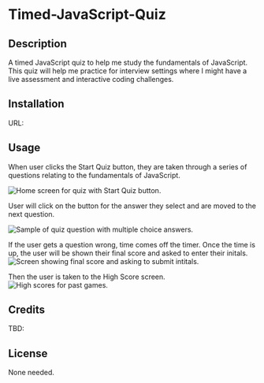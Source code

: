 # Timed-JavaScript-Quiz


## Description

A timed JavaScript quiz to help me study the fundamentals of JavaScript.
This quiz will help me practice for interview settings where I might have a
live assessment and interactive coding challenges.

## Installation

URL: 

## Usage

When user clicks the Start Quiz button, they are taken through a series of questions
relating to the fundamentals of JavaScript.

<img src="..." alt="Home screen for quiz with Start Quiz button.">

User will click on the button for the answer they select and are moved to the next question.

<img src="..." alt="Sample of quiz question with multiple choice answers.">

If the user gets a question wrong, time comes off the timer.
Once the time is up, the user will be shown their final score and asked to enter their initals.
<img src="..." alt="Screen showing final score and asking to submit intitals.">

Then the user is taken to the High Score screen.
<img src="..." alt="High scores for past games.">

## Credits

TBD: 

## License

None needed.
